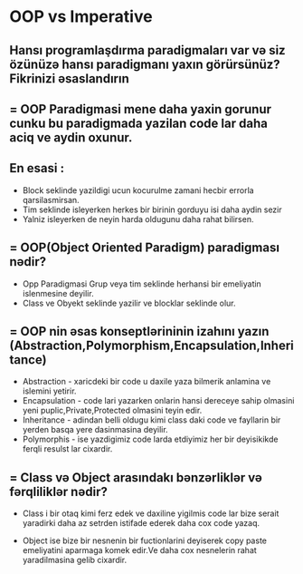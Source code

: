 # OOP vs Imperative


## Hansı programlaşdırma paradigmaları var və siz özünüzə hansı paradigmanı yaxın görürsünüz? Fikrinizi əsaslandırın

## = OOP Paradigmasi mene daha yaxin gorunur cunku bu paradigmada yazilan code lar daha aciq ve aydin oxunur.
## En esasi :
 - Block seklinde yazildigi ucun kocurulme zamani hecbir errorla qarsilasmirsan.
 - Tim seklinde isleyerken herkes bir birinin gorduyu isi daha aydin sezir
 - Yalniz isleyerken de neyin harda oldugunu daha rahat bilirsen.
                    

## = OOP(Object Oriented Paradigm) paradigması nədir?
- Opp Paradigmasi Grup veya tim seklinde herhansi bir emeliyatin islenmesine deyilir.
- Class ve Obyekt seklinde yazilir ve blocklar seklinde olur.


## = OOP nin əsas konseptlərininin izahını yazın (Abstraction,Polymorphism,Encapsulation,Inheritance)

 - Abstraction - xaricdeki bir code u daxile yaza bilmerik anlamina ve islemini yetirir.
 - Encapsulation - code lari yazarken onlarin hansi dereceye sahip olmasini yeni puplic,Private,Protected olmasini teyin edir.
 - Inheritance - adindan belli oldugu kimi class daki code ve fayllarin bir yerden basqa yere dasinmasina deyilir.
 - Polymorphis - ise yazdigimiz code larda etdiyimiz her bir deyisikikde ferqli resulst lar cixardir.
 
## = Class və Object arasındakı bənzərliklər və fərqliliklər nədir?

- Class i bir otaq kimi ferz edek ve daxiline yigilmis code lar bize serait yaradirki daha az setrden istifade ederek daha cox code yazaq.

- Object ise bize bir nesnenin bir fuctionlarini deyiserek copy paste emeliyatini aparmaga komek edir.Ve daha cox nesnelerin rahat yaradilmasina gelib cixardir. 
 
